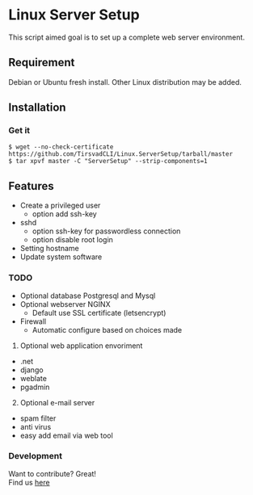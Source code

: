 # Linux Server Setup
This script aimed goal is to set up a complete web server environment.

## Requirement
Debian or Ubuntu fresh install. Other Linux distribution may be added.

## Installation
### Get it

    $ wget --no-check-certificate https://github.com/TirsvadCLI/Linux.ServerSetup/tarball/master
    $ tar xpvf master -C "ServerSetup" --strip-components=1

## Features
* Create a privileged user
  * option add ssh-key
* sshd
  * option ssh-key for passwordless connection
  * option disable root login
* Setting hostname
* Update system software

### TODO
* Optional database Postgresql and Mysql
* Optional webserver NGINX
  * Default use SSL certificate (letsencrypt)
* Firewall
  * Automatic configure based on choices made
1. Optional web application envoriment
  * .net
  * django
  * weblate
  * pgadmin
2. Optional e-mail server
  * spam filter
  * anti virus
  * easy add email via web tool

### Development
Want to contribute? Great!\
Find us [here](https://github.com/TirsvadCLI/Linux.ServerSetup/)
